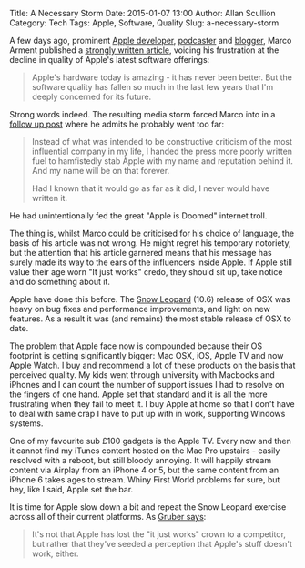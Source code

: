 Title: A Necessary Storm
Date: 2015-01-07 13:00
Author: Allan Scullion
Category: Tech
Tags: Apple, Software, Quality
Slug: a-necessary-storm

A few days ago, prominent [Apple developer][overcast], [podcaster][atp] and [blogger][marco], Marco Arment published a [strongly written article][thestorm], voicing his frustration at the decline in quality of Apple's latest software offerings:

> Apple's hardware today is amazing - it has never been better. But the software quality has fallen so much in the last few years that I'm deeply concerned for its future.

Strong words indeed. The resulting media storm forced Marco into in a [follow up post][theregret] where he admits he probably went too far: 

> Instead of what was intended to be constructive criticism of the most influential company in my life, I handed the press more poorly written fuel to hamfistedly stab Apple with my name and reputation behind it. And my name will be on that forever.
>
> Had I known that it would go as far as it did, I never would have written it.

He had unintentionally fed the great "Apple is Doomed" internet troll.

The thing is, whilst Marco could be criticised for his choice of language, the basis of his article was not wrong. He might regret his temporary notoriety, but the attention that his article garnered means that his message has surely made its way to the ears of the influencers inside Apple. If Apple still value their age worn "It just works" credo, they should sit up, take notice and do something about it.

Apple have done this before. The [Snow Leopard][snow] (10.6) release of OSX was heavy on bug fixes and performance improvements, and light on new features. As a result it was (and remains) the most stable release of OSX to date.

The problem that Apple face now is compounded because their OS footprint is getting significantly bigger: Mac OSX, iOS, Apple TV and now Apple Watch. I buy and recommend a lot of these products on the basis that perceived quality. My kids went through university with Macbooks and iPhones and I can count the number of support issues I had to resolve on the fingers of one hand. Apple set that standard and it is all the more frustrating when they fail to meet it. I buy Apple at home so that I don't have to deal with same crap I have to put up with in work, supporting Windows systems.

One of my favourite sub £100 gadgets is the Apple TV. Every now and then it cannot find my iTunes content hosted on the Mac Pro upstairs - easily resolved with a reboot, but still bloody annoying. It will happily stream content via Airplay from an iPhone 4 or 5, but the same content from an iPhone 6 takes ages to stream. Whiny First World problems for sure, but hey, like I said, Apple set the bar.

It is time for Apple slow down a bit and repeat the Snow Leopard exercise across all of their current platforms. As [Gruber says][gruber]:

> It's not that Apple has lost the "it just works" crown to a competitor, but rather that they've seeded a perception that Apple's stuff doesn't work, either.

[overcast]: https://overcast.fm "Overcast"
[atp]: http://atp.fm "Accidental Tech Podcast"
[marco]: http://www.marco.org "Marco Arment"
[thestorm]: http://www.marco.org/2015/01/04/apple-lost-functional-high-ground "The Storm"
[theregret]: http://www.marco.org/2015/01/05/popular-for-a-day "The Regret"
[gruber]: http://daringfireball.net/linked/2015/01/05/functional-high-ground "Gruber's Take"
[snow]: http://en.wikipedia.org/wiki/Mac_OS_X_Snow_Leopard "Snow Leopard"
